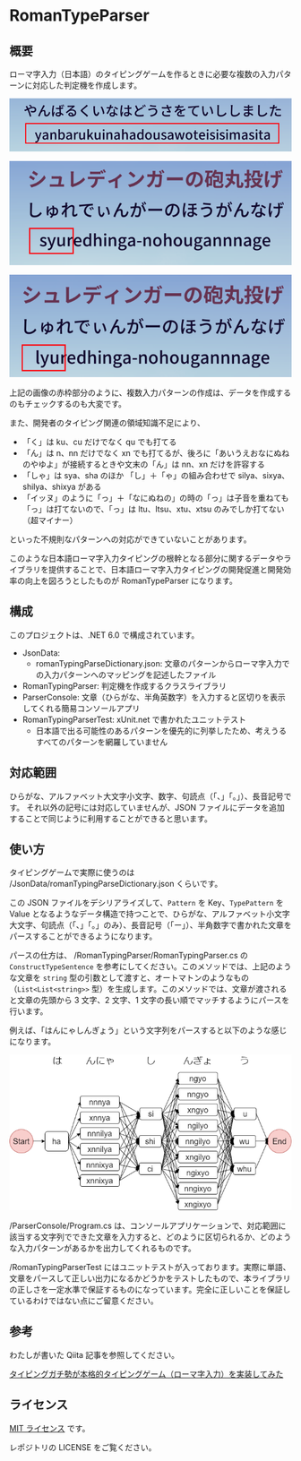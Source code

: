 # RomanTypeParser

## 概要

ローマ字入力（日本語）のタイピングゲームを作るときに必要な複数の入力パターンに対応した判定機を作成します。

![](Imgs/foxtyping_sentence1.png)

![](Imgs/foxtyping_sentence2.png)

![](Imgs/foxtyping_sentence3.png)

上記の画像の赤枠部分のように、複数入力パターンの作成は、データを作成するのもチェックするのも大変です。

また、開発者のタイピング関連の領域知識不足により、

- 「く」は ku、cu だけでなく qu でも打てる
- 「ん」は n、nn だけでなく xn でも打てるが、後ろに「あいうえおなにぬねのやゆよ」が接続するときや文末の「ん」は nn、xn だけを許容する
- 「しゃ」は sya、sha のほか 「し」＋「ゃ」の組み合わせで silya、sixya、shilya、shixya がある
- 「イッヌ」のように「っ」＋「なにぬねの」の時の「っ」は子音を重ねても「っ」は打てないので、「っ」は ltu、ltsu、xtu、xtsu のみでしか打てない（超マイナー）

といった不規則なパターンへの対応ができていないことがあります。

このような日本語ローマ字入力タイピングの根幹となる部分に関するデータやライブラリを提供することで、日本語ローマ字入力タイピングの開発促進と開発効率の向上を図ろうとしたものが RomanTypeParser になります。

## 構成

このプロジェクトは、.NET 6.0 で構成されています。

- JsonData:
  - romanTypingParseDictionary.json: 文章のパターンからローマ字入力での入力パターンへのマッピングを記述したファイル
- RomanTypingParser: 判定機を作成するクラスライブラリ
- ParserConsole: 文章（ひらがな、半角英数字）を入力すると区切りを表示してくれる簡易コンソールアプリ
- RomanTypingParserTest: xUnit.net で書かれたユニットテスト
  - 日本語で出る可能性のあるパターンを優先的に列挙したため、考えうるすべてのパターンを網羅していません

## 対応範囲

ひらがな、アルファベット大文字小文字、数字、句読点（「、」「。」）、長音記号です。
それ以外の記号には対応していませんが、JSON ファイルにデータを追加することで同じように利用することができると思います。

## 使い方

タイピングゲームで実際に使うのは /JsonData/romanTypingParseDictionary.json くらいです。

この JSON ファイルをデシリアライズして、`Pattern` を Key、`TypePattern` を Value となるようなデータ構造で持つことで、ひらがな、アルファベット小文字大文字、句読点（「、」「。」のみ）、長音記号（「ー」）、半角数字で書かれた文章をパースすることができるようになります。

パースの仕方は、 /RomanTypingParser/RomanTypingParser.cs の `ConstructTypeSentence` を参考にしてください。このメソッドでは、上記のような文章を `string` 型の引数として渡すと、オートマトンのようなもの（`List<List<string>>` 型）を生成します。このメソッドでは、文章が渡されると文章の先頭から 3 文字、2 文字、1 文字の長い順でマッチするようにパースを行います。

例えば、「はんにゃしんぎょう」という文字列をパースすると以下のような感じになります。

![](Imgs/typing_automaton_example.png)

/ParserConsole/Program.cs は、コンソールアプリケーションで、対応範囲に該当する文字列でできた文章を入力すると、どのように区切られるか、どのような入力パターンがあるかを出力してくれるものです。

/RomanTypingParserTest にはユニットテストが入っております。実際に単語、文章をパースして正しい出力になるかどうかをテストしたもので、本ライブラリの正しさを一定水準で保証するものになっています。完全に正しいことを保証しているわけではない点にご留意ください。

## 参考

わたしが書いた Qiita 記事を参照してください。

[タイピングガチ勢が本格的タイピングゲーム（ローマ字入力）を実装してみた](https://qiita.com/Arthur_Lugh/items/43b61877819e402c50d6)

## ライセンス

[MIT ライセンス](https://en.wikipedia.org/wiki/MIT_License) です。

レポジトリの LICENSE をご覧ください。
